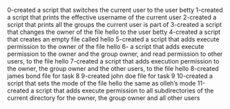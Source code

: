 0-created a script that switches the current user to the user betty
1-created a script that prints the effective username of the current user
2-created a script that prints all the groups the current user is part of
3-created a script that changes the owner of the file hello to the user betty
4-created a script that creates an empty file called hello
5-created  a script that adds execute permission to the owner of the file hello
6- a script that adds execute permission to the owner and the group owner, and read permission to other users, to the file hello
7-created a script that adds execution permission to the owner, the group owner and the other users, to the file hello
8-created james bond file for task 8
9-created john doe file for task 9
10-created  a script that sets the mode of the file hello the same as olleh’s mode
11-created a script that adds execute permission to all subdirectories of the current directory for the owner, the group owner and all other users
